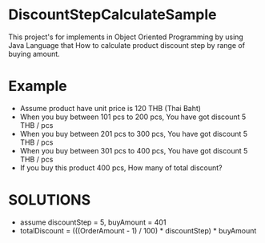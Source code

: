 # DiscountStepCalculateSample
This project's for implements in Object Oriented Programming by using Java Language that How to calculate product discount step by range of buying amount.

Example
========
- Assume product have unit price is 120 THB (Thai Baht)
- When you buy between 101 pcs to 200 pcs, You have got discount 5 THB / pcs
- When you buy between 201 pcs to 300 pcs, You have got discount 5 THB / pcs
- When you buy between 301 pcs to 400 pcs, You have got discount 5 THB / pcs
- If you buy this product 400 pcs, How many of total discount?

SOLUTIONS
==========
- assume discountStep = 5, buyAmount = 401
- totalDiscount = (((OrderAmount - 1) / 100) * discountStep) * buyAmount

